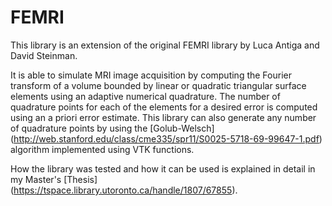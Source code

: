 # FEMRI

This library is an extension of the original FEMRI library by Luca Antiga and David Steinman.

It is able to simulate MRI image acquisition by computing the Fourier transform of a volume bounded by linear or quadratic triangular surface elements using an adaptive numerical quadrature. The number of quadrature points for each of the elements for a desired error is computed using an a priori error estimate. This library can also generate any number of quadrature points by using the [Golub-Welsch] (http://web.stanford.edu/class/cme335/spr11/S0025-5718-69-99647-1.pdf) algorithm implemented using VTK functions.

How the library was tested and how it can be used is explained in detail in my Master's [Thesis] (https://tspace.library.utoronto.ca/handle/1807/67855).
